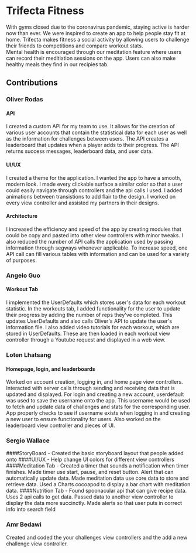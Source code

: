 # Trifecta Fitness

With gyms closed due to the coronavirus pandemic, staying active is harder now than ever. We were inspired to create an app to help people stay fit at home.
Trifecta makes fitness a social activity by allowing users to challenge their friends to competitions and compare workout stats.   
Mental health is encouraged through our meditation feature where users can record their meditiation sessions on the app.
Users can also make healthy meals they find in our recipies tab.



## Contributions
### Oliver Rodas
#### API
I created a custom API for my team to use. It allows for the creation of various user accounts that contain the statistical data for each user as well as the information for challenges between users. The API creates a leaderboard that updates when a player adds to their progress. The API returns success messages, leaderboard data, and user data. 
#### UI/UX
I created a theme for the application. I wanted the app to have a smooth, modern look. I made every clickable surface a similar color so that a user could easily navigate through controllers and the api calls I used. I added animations between transistions to add flair to the design. I worked on every view controller and assisted my partners in their designs. 
#### Architecture
I increased the efficiency and speed of the app by creating modules that could be copy and pasted into other view controllers with minor tweaks. I also reduced the number of API calls the application used by passing information through segways whenever applicable. To increase speed, one API call can fill various tables with information and can be used for a variety of purposes. 

### Angelo Guo
#### Workout Tab
I implemented the UserDefaults which stores user's data for each workout statistic. In the workouts tab, I added functionality for the user to update their progress by adding the number of reps they've completed. This updates UserDefaults and also calls Oliver's API to update the user's information file.
I also added video tutorials for each workout, which are stored in UserDefaults. These are then loaded in each workout view controller through a Youtube request and displayed in a web view. 

### Loten Lhatsang
#### Homepage, login, and leaderboards
Worked on account creation, logging in, and home page view controllers. Interacted with server calls through sending and receiving data that is updated and displayed. For login and creating a new account, userdefault was used to save the username onto the app. This username would be used to fetch and update data of challenges and stats for the corresponding user. App properly checks to see if username exists when logging in and creating a new user to ensure functionality for users. Also worked on the leaderboard view controller and pieces of UI.

### Sergio Wallace
####StoryBoard - Created the basic storyboard layout that people added onto
####UI/UX - Help change UI colors for different view controllers
####Meditation Tab - Created a timer that sounds a notification when timer finishes. Made timer use start, pause, and reset button. Alert that can automatically update data. Made meditation data use core data to store and retrieve data. Used a Charts cocoapod to display a bar chart with meditation data.
####Nutrition Tab - Found spoonacular api that can give recipe data. Uses 2 api calls to get data. Passed data to another view controller to display the data more succinctly. Made alerts so that user puts in correct info into search field

### Amr Bedawi
Created and coded the your challenges view controllers and the add a new challenge view controller.